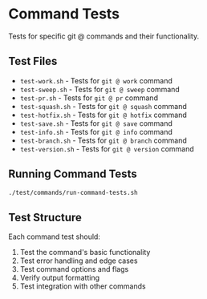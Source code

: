 # Command Tests

Tests for specific git @ commands and their functionality.

## Test Files

- `test-work.sh` - Tests for `git @ work` command
- `test-sweep.sh` - Tests for `git @ sweep` command
- `test-pr.sh` - Tests for `git @ pr` command
- `test-squash.sh` - Tests for `git @ squash` command
- `test-hotfix.sh` - Tests for `git @ hotfix` command
- `test-save.sh` - Tests for `git @ save` command
- `test-info.sh` - Tests for `git @ info` command
- `test-branch.sh` - Tests for `git @ branch` command
- `test-version.sh` - Tests for `git @ version` command

## Running Command Tests

```bash
./test/commands/run-command-tests.sh
```

## Test Structure

Each command test should:

1. Test the command's basic functionality
2. Test error handling and edge cases
3. Test command options and flags
4. Verify output formatting
5. Test integration with other commands
